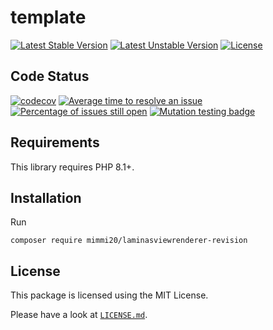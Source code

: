 # template

[![Latest Stable Version](https://poser.pugx.org/mimmi20/laminasviewrenderer-revision/v/stable?format=flat-square)](https://packagist.org/packages/mimmi20/laminasviewrenderer-revision)
[![Latest Unstable Version](https://poser.pugx.org/mimmi20/laminasviewrenderer-revision/v/unstable?format=flat-square)](https://packagist.org/packages/mimmi20/laminasviewrenderer-revision)
[![License](https://poser.pugx.org/mimmi20/laminasviewrenderer-revision/license?format=flat-square)](https://packagist.org/packages/mimmi20/laminasviewrenderer-revision)

## Code Status

[![codecov](https://codecov.io/gh/mimmi20/laminasviewrenderer-revision/branch/master/graph/badge.svg)](https://codecov.io/gh/mimmi20/laminasviewrenderer-revision)
[![Average time to resolve an issue](https://isitmaintained.com/badge/resolution/mimmi20/laminasviewrenderer-revision.svg)](https://isitmaintained.com/project/mimmi20/laminasviewrenderer-revision "Average time to resolve an issue")
[![Percentage of issues still open](https://isitmaintained.com/badge/open/mimmi20/laminasviewrenderer-revision.svg)](https://isitmaintained.com/project/mimmi20/laminasviewrenderer-revision "Percentage of issues still open")
[![Mutation testing badge](https://img.shields.io/endpoint?style=flat&url=https%3A%2F%2Fbadge-api.stryker-mutator.io%2Fgithub.com%2Fmimmi20%2Ftemplate%2Fmaster)](https://dashboard.stryker-mutator.io/reports/github.com/mimmi20/laminasviewrenderer-revision/master)

## Requirements

This library requires PHP 8.1+.

## Installation

Run

```shell
composer require mimmi20/laminasviewrenderer-revision
```

## License

This package is licensed using the MIT License.

Please have a look at [`LICENSE.md`](LICENSE.md).
